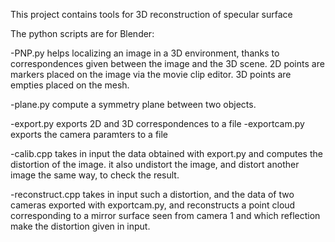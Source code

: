This project contains tools for 3D reconstruction of specular surface

The python scripts are for Blender:

-PNP.py helps localizing an image in a 3D environment, thanks to correspondences given between the image and the 3D scene.
	2D points are markers placed on the image via the movie clip editor.
	3D points are empties placed on the mesh.

-plane.py compute a symmetry plane between two objects.

-export.py exports 2D and 3D correspondences to a file
-exportcam.py exports the camera paramters to a file

-calib.cpp takes in input the data obtained with export.py and computes the distortion of the image. it also undistort the image, and distort another image the same way, to check the result.

-reconstruct.cpp takes in input such a distortion, and the data of two cameras exported with exportcam.py, and reconstructs a point cloud corresponding to a mirror surface seen from camera 1 and which reflection make the distortion given in input. 
